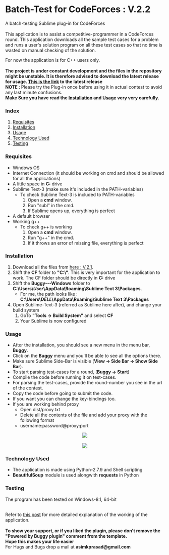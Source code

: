 <h1>Batch-Test for CodeForces : V.2.2</h1>

A batch-testing Sublime plug-in for CodeForces
<br><br>
This application is to assist a competitive-programmer in a CodeForces round. This application downloads all the sample test cases for a problem and runs a user&#39;s solution program on all these test cases so that no time is wasted on manual checking of the solution.

For now the application is for C++ users only.<br>
<br>
<b>The project is under constant development and the files in the repository might be unstable. It is therefore advised to download the latest release for usage. <a href="https://github.com/pakhandi/Buggy---Windows/archive/V.2.2.zip">This is the link</a> to the latest release</b>
<br>
<b>NOTE : </b>Please try the Plug-in once before using it in actual contest to avoid any last minute confusions.<br>
<b>Make Sure you have read the <a href="#installation">Installation</a> and <a href="#usage">Usage</a> very very carefully.</b>
<br>

<h3>Index</h3>
<ol>
<li><a href="#requisites">Requisites</a></li>
<li><a href="#installation">Installation</a></li>
<li><a href="#usage">Usage</a></li>
<li><a href="#techused">Technology Used</a></li>
<li><a href="#testing">Testing</a></li>
</ol>

<a name="requisites"><h3>Requisites</h3></a>
<ul>
<li>Windows OS</li>
<li>Internet Connection (it should be working on cmd and should be allowed for all the applications)</li>
<li>A little space in <b>C:</b> drive</li>
<li>Sublime Text-3 (make sure it&#39;s included in the PATH-variables)
	<ul>
	<li>To check Sublime Text-3 is included to PATH-variables
		<ol>
		<li>Open a <b>cmd</b> window.</li>
		<li>Run "subl" in the cmd.</li>
		<li>If Sublime opens up, everything is perfect</li>
		</ol>
	</li>
	</ul>
</li>
<li>A default browser</li>
<li>Working g++
	<ul>
	<li>To check g++ is working
		<ol>
		<li>Open a <b>cmd</b> window.</li>
		<li>Run "g++" in the cmd.</li>
		<li>If it throws an error of missing file, everything is perfect</li>
		</ol>
	</li>
	</ul>
</li>
</ul>

<a name="installation"><h3>Installation</h3></a>
<ol>
<li>Download all the files from <a href="https://github.com/pakhandi/Buggy---Windows/archive/V.2.2.zip">here : V.2.1</a>.</li>
<li>Shift the <b>CF</b> folder to <b>"C:\"</b>. This is very important for the application to work. The CF folder should be directly in <b>C:</b> drive</li>
<li>Shift the <b>Buggy---Windows</b> folder to <b>C:\Users\<i>User</i>\AppData\Roaming\Sublime Text 3\Packages</b>.
	<ul>
	<li> For me, the path looks like : <b>C:\Users\<i>DELL</i>\AppData\Roaming\Sublime Text 3\Packages</b>
	</li>
	</ul>
</li>
<li>Open Sublime-Text-3 (referred as Sublime here after), and change your build system
	<ol>
	<li>GoTo <b>"Tools -> Build System"</b> and select <b>CF</b> </li>
	<li>Your Sublime is now configured</li>
	</ol>
</li>
</ol>

<a name="usage"><h3>Usage</h3></a>
<ul>
<li>After the installation, you should see a new menu in the menu bar, <b>Buggy</b>.</li>
<li>Click on the <b>Buggy</b> menu and you&#39;ll be able to see all the options there.</li>
<li>Make sure Sublime Side-Bar is visible (<b>View -> Side Bar -> Show Side Bar</b>).</li>
<li>To start parsing test-cases for a round, (<b>Buggy -> Start</b>)</li>
<li>Compile the code before running it on test-cases.</li>
<li>For parsing the test-cases, provide the round-number you see in the url of the contest.</li>
<li>Copy the code before going to submit the code.</li>
<li>If you want you can change the key-bindings too.</li>
<li>If you are working behind proxy
	<ul>
	<li>Open dist/proxy.txt</li>
	<li>Delete all the contents of the file and add your proxy with the following format </li>
	<li>username:password@proxy:port</li>
	</ul>
</li>
</ul>
<center><img src="https://github.com/pakhandi/BatchTest_CodeForces/blob/master/src_windows/menu.jpg?raw=true"></center>
<br>
<center><img src="https://github.com/pakhandi/BatchTest_CodeForces/blob/master/src_windows/CF.JPG?raw=true"></center>

<a name="techused"><h3>Technology Used</h3></a>
<ul>
<li>The application is made using Python-2.7.9 and Shell scripting</li>
<li><b>BeautifulSoup</b> module is used alongwith <b>requests</b> in Python</li>
</ul>

<a name="testing"><h3>Testing</h3></a>
The program has been tested on Windows-8.1, 64-bit

<br>
Refer to <a href="http://bugecode.com/post.php?pid=118" target="_blank">this post</a> for more detailed explanation of the working of the application.
<br>
<br>
<b>To show your support, or if you liked the plugin, please don't remove the "Powered by Buggy plugin" comment from the template. </b><br>
<b>Hope this makes your life easier</b><br>
For Hugs and Bugs drop a mail at <b>asimkprasad@gmail.com</b>
